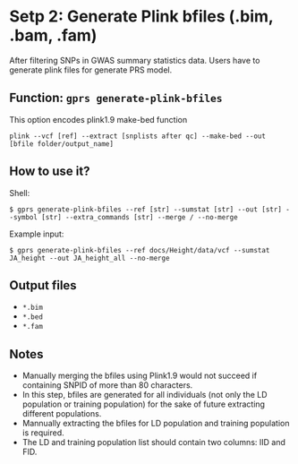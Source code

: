 # Setp 2: Generate Plink bfiles (.bim, .bam, .fam)
After filtering SNPs in GWAS summary statistics data. 
Users have to generate plink files for generate PRS model.

## Function: `gprs generate-plink-bfiles`

This option encodes plink1.9 make-bed function
```
plink --vcf [ref] --extract [snplists after qc] --make-bed --out [bfile folder/output_name]
```

## How to use it?

Shell:

```shell
$ gprs generate-plink-bfiles --ref [str] --sumstat [str] --out [str] --symbol [str] --extra_commands [str] --merge / --no-merge
````

Example input:

```shell
$ gprs generate-plink-bfiles --ref docs/Height/data/vcf --sumstat JA_height --out JA_height_all --no-merge
```

## Output files

- `*.bim`
- `*.bed`
- `*.fam`

## Notes
 - Manually merging the bfiles using Plink1.9 would not succeed if containing SNPID of more than 80 characters.
 - In this step, bfiles are generated for all individuals (not only the LD population or training population) for the sake of future extracting different populations.
 - Mannually extracting the bfiles for LD population and training population is required.
 - The LD and training population list should contain two columns: IID and FID.
